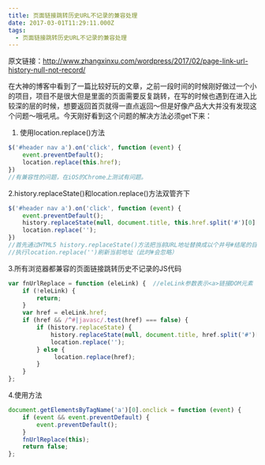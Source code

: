 ```yaml
---
title: 页面链接跳转历史URL不记录的兼容处理
date: 2017-03-01T11:29:11.000Z
tags:
  - 页面链接跳转历史URL不记录的兼容处理
---
```


原文链接：http://www.zhangxinxu.com/wordpress/2017/02/page-link-url-history-null-not-record/

在大神的博客中看到了一篇比较好玩的文章，之前一段时间的时候刚好做过一个小的项目，项目不是很大但是里面的页面需要反复跳转，在写的时候也遇到在进入比较深的层的时候，想要返回首页就得一直点返回～但是好像产品大大并没有发现这个问题～哦吼吼。今天刚好看到这个问题的解决方法必须get下来：

<!--more-->

1. 使用location.replace()方法
```js
$('#header nav a').on('click', function (event) {
    event.preventDefault();
    location.replace(this.href);
})
//有兼容性的问题，在iOS的Chrome上测试有问题。
```
2.history.replaceState()和location.replace()方法双管齐下
```js
$('#header nav a').on('click', function (event) {
    event.preventDefault();
    history.replaceState(null, document.title, this.href.split('#')[0] + '#');
    location.replace('');
})
//首先通过HTML5 history.replaceState()方法把当前URL地址替换成以个井号#结尾的目前链接地址
//执行location.replace('')刷新当前地址（此时#会忽略）
```
3.所有浏览器都兼容的页面链接跳转历史不记录的JS代码
```js
var fnUrlReplace = function (eleLink) {  //eleLink参数表示<a>链接DOM元素
    if (!eleLink) {
        return;
    }
    var href = eleLink.href;
    if (href && /^#|javasc/.test(href) === false) {
        if (history.replaceState) {
            history.replaceState(null, document.title, href.split('#')[0] + '#');
            location.replace('');
        } else {
             location.replace(href);
        }
    }
};
```
4.使用方法
```js
document.getElementsByTagName('a')[0].onclick = function (event) {
    if (event && event.preventDefault) {
        event.preventDefault();
    }
    fnUrlReplace(this);
    return false;
};
```